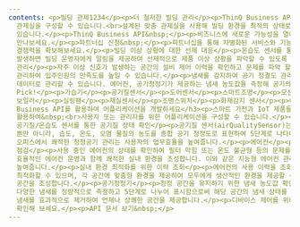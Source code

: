 ```yaml
---
contents: <p>빌딩 관제1234</p><p>더 철저한 빌딩 관리</p><p>ThinQ Business API를 통해 직접 고객사만의
  관제실을 구성할 수 있습니다.<br>설계된 맞춤 관제실을 사용해 빌딩 환경을 최적의 상태로 구성하고 시설 관리자의 운영 효율을 높일 수
  있습니다.</p><p>ThinQ Business API&nbsp;</p><p>비즈니스에 새로운 가능성을 열어줄 API를
  만나보세요.</p><p>파트너십 신청&nbsp;</p><p>파트너십을 통해 차별화된 서비스와 기능으로,&nbsp;<br>한층 더 강력한
  경쟁력을 확보해보세요.</p><p>빌딩 이상 상황에 대한 선제 대응</p><p>온습도 센서를 통해 건물의 이상 상태를 파악하고, 문제가
  발생하면 빌딩 운영자에게 알림을 제공하여 선제적으로 제품 이상 상황을 파악할 수 있도록 합니다.</p><p>데이터 분석을 통한 공간 집중
  관리</p><p>자주 이상 신호가 발생하는 공간의 설비 제어 이력을 확인하고 문제를 파악 할 수 있습니다. 분석된 정보를 통해 공간을 집중
  관리하여 입주인원의 만족도를 높일 수 있습니다.</p><p>냄새를 감지하여 공기 청결도 관리</p><p>공간의 온습도 뿐만 아니라 냄새 역시
  데이터로 관리할 수 있습니다. 에어컨, 공기청정기가 제공하는 냄새 농도값을 측정해 공기의 청결도를 파악할 수 있습니다.</p><p>LG's
  Pick!</p><p>가습기</p><p>공기질센서</p><p>도어센서</p><p>스마트조명</p><p>모션센서</p><p>시스템에어컨</p><p>온습도센서</p><p>공기청정기</p><p>시스템
  보일러</p><p>실링팬</p><p>재실센서</p><p>조명스위치</p><p>화재감지 센서</p><p>에어컨</p><h3>ThinQ
  Business API를 활용하여 어플리케이션을 개발하세요</h3><p>스마트 가전과 IoT 제품들의 API를
  활용하여&nbsp;<br>사용자 또는 관리자를 위한 어플리케이션을 구성할 수 있습니다.</p><p>공기질/온습도 센서</p><p>빌딩 내
  공기질/온습도 센서를 통한 공기질 상태 확인</p><p>공기질 센서(airQualitySensor)는 극초미세먼지(PM1) 농도까지 측정할
  뿐만 아니라, 습도, 온도, 오염 물질의 농도를 종합 공기 청정도로 표현하여 5단계로 나타내어 공기 청정을 자동화 합니다. 인구 밀도가 높은
  오피스에서 쾌적한 청정공기 관리는 사용자의 업무효율을 높여줍니다.</p><p>에어컨</p><p>에어컨 설비의 운전정보를 확인하여 기기 상태
  점검</p><p>사용 중인 에어컨의 상태를 확인하여 필터 막힘 또는 온도 불균형 등의 문제를 조기에 감지하고, 필요에 따라 설정을 조정하여
  효율적인 에어컨 운영과 함께 쾌적한 실내 환경을 조성합니다. 이와 같은 지능형 에어컨 관리는 사용자의 편안함과 업무 집중도를
  높여줍니다.</p><p>실내 환경 최적화를 위한 이력 조회</p><p>에어컨의 사용 이력을 조회하고 과거 사용 패턴을 분석하여 에어컨 설정을
  최적화할 수 있으며, 각 공간에 맞춤형 환경을 제공하여 모두에게 생산적인 환경을 제공할 수 있습니다. 이러한 환경 최적화는 건강한 작업
  공간을 조성합니다.</p><p>공기청정기</p><p>청정 공간을 유지하기 위한 냄새 농도값 확인</p><p>기기가 빌딩 내에서 발생하는
  다양한 냄새를 정량적으로 측정하고 5단계로 나누어 표시함으로써 해당 공간의 냄새 상태를 보다 명확하게 이해할 수 있도록 돕습니다. 불쾌한
  냄새를 효과적으로 제거하여 언제나 상쾌한 공간을 제공합니다.</p><p>디바이스 제어를 위해 제공되는 API 목록과 호출 시퀀스 정보를
  확인해 보세요.</p><p>API 문서 보기&nbsp;</p>
---
```

